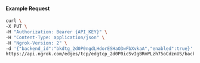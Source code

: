<!-- Code generated for API Clients. DO NOT EDIT. -->

#### Example Request

```bash
curl \
-X PUT \
-H "Authorization: Bearer {API_KEY}" \
-H "Content-Type: application/json" \
-H "Ngrok-Version: 2" \
-d '{"backend_id":"bkdtg_2d0P0ngdLHdorESHaO3wFbXvkaA","enabled":true}' \
https://api.ngrok.com/edges/tcp/edgtcp_2d0P0icSvIgBRmPLzh75oCdznUS/backend
```
